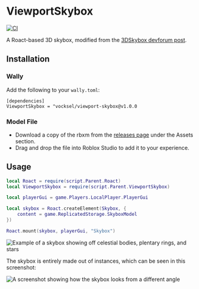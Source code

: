 # ViewportSkybox

[![CI](https://github.com/vocksel/viewport-skybox/actions/workflows/ci.yml/badge.svg)](https://github.com/vocksel/viewport-skybox/actions/workflows/ci.yml)

A Roact-based 3D skybox, modified from the [3DSkybox devforum post](https://devforum.roblox.com/t/3dskybox-a-way-to-create-more-immersive-skyboxes-for-your-game/208760).

## Installation

### Wally

Add the following to your `wally.toml`:

```
[dependencies]
ViewportSkybox = "vocksel/viewport-skybox@v1.0.0
```

### Model File

* Download a copy of the rbxm from the [releases page](https://github.com/vocksel/viewport-skybox/releases/latest) under the Assets section. 
* Drag and drop the file into Roblox Studio to add it to your experience.

## Usage

```lua
local Roact = require(script.Parent.Roact)
local ViewportSkybox = require(script.Parent.ViewportSkybox)

local playerGui = game.Players.LocalPlayer.PlayerGui

local skybox = Roact.createElement(Skybox, {
	content = game.ReplicatedStorage.SkyboxModel
})

Roact.mount(skybox, playerGui, "Skybox")
```

![Example of a skybox showing off celestial bodies, plentary rings, and stars](screenshots/skybox-sample.png)

The skybox is entirely made out of instances, which can be seen in this screenshot:

![A screenshot showing how the skybox looks from a different angle](screenshots/how-it-works.png)
